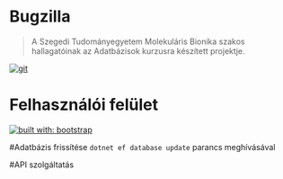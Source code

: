 # Bugzilla
> A Szegedi Tudományegyetem Molekuláris Bionika szakos hallagatóinak az Adatbázisok kurzusra készített projektje.

[![git](https://img.shields.io/badge/scm-git-f05032.svg?style=flat-square&logo=git)](https://git-scm.com)

# Felhasználói felület
[![built with: bootstrap](https://img.shields.io/badge/built_with-bootstrap-1867c0.svg?style=flat-square&logo=bootstrap)](https://getbootstrap.com/)

#Adatbázis frissítése
`dotnet ef database update` parancs meghívásával

#API szolgáltatás
